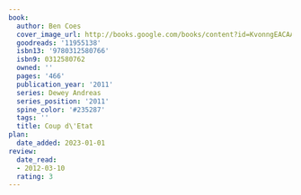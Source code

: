 ```yaml
---
book:
  author: Ben Coes
  cover_image_url: http://books.google.com/books/content?id=KvonngEACAAJ&printsec=frontcover&img=1&zoom=1&source=gbs_api
  goodreads: '11955138'
  isbn13: '9780312580766'
  isbn9: 0312580762
  owned: ''
  pages: '466'
  publication_year: '2011'
  series: Dewey Andreas
  series_position: '2011'
  spine_color: '#235287'
  tags: ''
  title: Coup d\'Etat
plan:
  date_added: 2023-01-01
review:
  date_read:
  - 2012-03-10
  rating: 3
---
```

